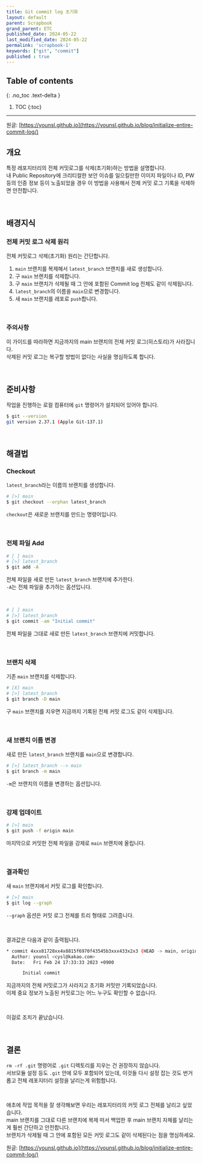 ```yaml
---
title: Git commit log 초기화
layout: default
parent: Scrapbook
grand_parent: ETC
published_date: 2024-05-22
last_modified_date: 2024-05-22
permalink: 'scrapbook-1'
keywords: ["git", "commit"]
published : true
---
```

## Table of contents
{: .no_toc .text-delta }

1. TOC
{:toc}
---

원글: [https://younsl.github.io](https://younsl.github.io/blog/initialize-entire-commit-log/)

## 개요

특정 레포지터리의 전체 커밋로그를 삭제(초기화)하는 방법을 설명합니다.  
내 Public Repository에 크리티컬한 보안 이슈를 일으킬만한 이미지 파일이나 ID, PW 등의 인증 정보 등이 노출되었을 경우 이 방법을 사용해서 전체 커밋 로그 기록을 삭제하면 안전합니다.

&nbsp;

## 배경지식

### 전체 커밋 로그 삭제 원리

전체 커밋로그 삭제(초기화) 원리는 간단합니다.

1. `main` 브랜치를 복제해서 `latest_branch` 브랜치를 새로 생성합니다.
2. 구 `main` 브랜치를 삭제합니다.
3. 구 `main` 브랜치가 삭제될 때 그 안에 포함된 Commit log 전체도 같이 삭제됩니다.
4. `latest_branch`의 이름을 `main`으로 변경합니다.
5. 새 `main` 브랜치를 레포로 `push`합니다.

&nbsp;

### 주의사항

이 가이드를 따라하면 지금까지의 main 브랜치의 전체 커밋 로그(히스토리)가 사라집니다.  
삭제된 커밋 로그는 복구할 방법이 없다는 사실을 명심하도록 합니다.

&nbsp;

## 준비사항

작업을 진행하는 로컬 컴퓨터에 `git` 명령어가 설치되어 있어야 합니다.

```bash
$ git --version
git version 2.37.1 (Apple Git-137.1)
```

&nbsp;

## 해결법

### Checkout

`latest_branch`라는 이름의 브랜치를 생성합니다.

```bash
# [>] main
$ git checkout --orphan latest_branch
```

`checkout`은 새로운 브랜치를 만드는 명령어입니다.

&nbsp;

### 전체 파일 Add

```bash
# [ ] main
# [>] latest_branch
$ git add -A
```

전체 파일을 새로 만든 `latest_branch` 브랜치에 추가한다.  
`-A`는 전체 파일을 추가하는 옵션입니다.

&nbsp;

```bash
# [ ] main
# [>] latest_branch
$ git commit -am "Initial commit"
```

전체 파일을 그대로 새로 만든 `latest_branch` 브랜치에 커밋합니다.

&nbsp;

### 브랜치 삭제

기존 `main` 브랜치를 삭제합니다.

```bash
# [X] main
# [>] latest_branch
$ git branch -D main
```

구 `main` 브랜치를 지우면 지금까지 기록된 전체 커밋 로그도 같이 삭제됩니다.

&nbsp;

### 새 브랜치 이름 변경

새로 만든 `latest_branch` 브랜치를 `main`으로 변경합니다.

```bash
# [>] latest_branch --> main
$ git branch -m main
```

`-m`은 브랜치의 이름을 변경하는 옵션입니다.

&nbsp;

### 강제 업데이트

```bash
# [>] main
$ git push -f origin main
```

마지막으로 커밋한 전체 파일을 강제로 `main` 브랜치에 올립니다.

&nbsp;

### 결과확인

새 `main` 브랜치에서 커밋 로그를 확인합니다.

```bash
# [>] main
$ git log --graph
```

`--graph` 옵션은 커밋 로그 전체를 트리 형태로 그려줍니다.

&nbsp;

결과값은 다음과 같이 출력됩니다.

```bash
* commit 4xxx81728xx4x8815f6970f43545b3xxx433x2x3 (HEAD -> main, origin/main, origin/HEAD)
  Author: younsl <cysl@kakao.com>
  Date:   Fri Feb 24 17:33:33 2023 +0900

      Initial commit
```

지금까지의 전체 커밋로그가 사라지고 초기화 커밋만 기록되었습니다.  
이제 중요 정보가 노출된 커밋로그는 어느 누구도 확인할 수 없습니다.

&nbsp;

이걸로 조치가 끝났습니다.

&nbsp;

## 결론

`rm -rf .git` 명령어로 `.git` 디렉토리를 지우는 건 권장하지 않습니다.  
서브모듈 설정 등도 `.git` 안에 모두 포함되어 있는데, 이것들 다시 설정 잡는 것도 번거롭고 전체 레포지터리 설정을 날리는게 위험합니다.  

&nbsp;

애초에 작업 목적을 잘 생각해보면 우리는 레포지터리의 커밋 로그 전체를 날리고 싶었습니다.  
main 브랜치를 그대로 다른 브랜치에 복제 떠서 백업한 후 main 브랜치 자체를 날리는게 훨씬 간단하고 안전합니다.  
브랜치가 삭제될 때 그 안에 포함된 모든 커밋 로그도 같이 삭제된다는 점을 명심하세요.<br>

원글: [https://younsl.github.io](https://younsl.github.io/blog/initialize-entire-commit-log/)